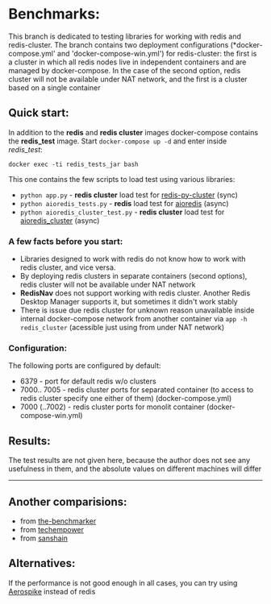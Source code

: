 # Benchmarks: 

This branch is dedicated to testing libraries for working with redis and redis-cluster. The branch contains two deployment configurations (*docker-compose.yml' and 'docker-compose-win.yml') for redis-cluster: the first is a cluster in which all redis nodes live in independent containers and are managed by docker-compose. In the case of the second option, redis cluster will not be available under NAT network, and the first is a cluster based on a single container

## Quick start:

In addition to the **redis** and **redis cluster** images docker-compose contains the **redis_test** image. Start `docker-compose up -d` and enter inside *redis_test*:

```
docker exec -ti redis_tests_jar bash
```

This one contains the few scripts to load test using various libraries:

- `python app.py` - **redis cluster** load test for [redis-py-cluster](https://pypi.org/project/redis-py-cluster/) (sync)
- `python aioredis_tests.py` - **redis** load test for [aioredis](https://pypi.org/project/aioredis/) (async)
- `python aioredis_cluster_test.py` - **redis cluster** load test for [aioredis_cluster](https://pypi.org/project/aioredis-cluster/) (async)

### A few facts before you start:

- Libraries designed to work with redis do not know how to work with redis cluster, and vice versa.
- By deploying redis clusters in separate containers (second options), redis cluster will not be available under NAT network 
- **RedisNav** does not support working with redis cluster. Another Redis Desktop Manager supports it, but sometimes it didn't work stably
- There is issue due redis cluster for unknown reason unavailable inside internal docker-compose network from another container via `app -h redis_cluster` (acessible just using from under NAT network)

### Configuration:

The following ports are configured by default:

- 6379 - port for default redis w/o clusters
- 7000.. 7005 - redis cluster ports for separated container (to access to redis cluster specify one either of them) (docker-compose.yml)
- 7000 (..7002) - redis cluster ports for monolit container (docker-compose-win.yml)


## Results: 

The test results are not given here, because the author does not see any usefulness in them, and the absolute values on different machines will differ


---- 

## Another comparisions:

- from [the-benchmarker](https://github.com/the-benchmarker/web-frameworks)
- from [techempower](https://www.techempower.com/benchmarks/)
- from [sanshain](https://github.com/Sanshain/web_benchmarks)


## Alternatives:

If the performance is not good enough in all cases, you can try using [Aerospike](https://aerospike-python-client.readthedocs.io/en/latest/aerospike.html) instead of redis
